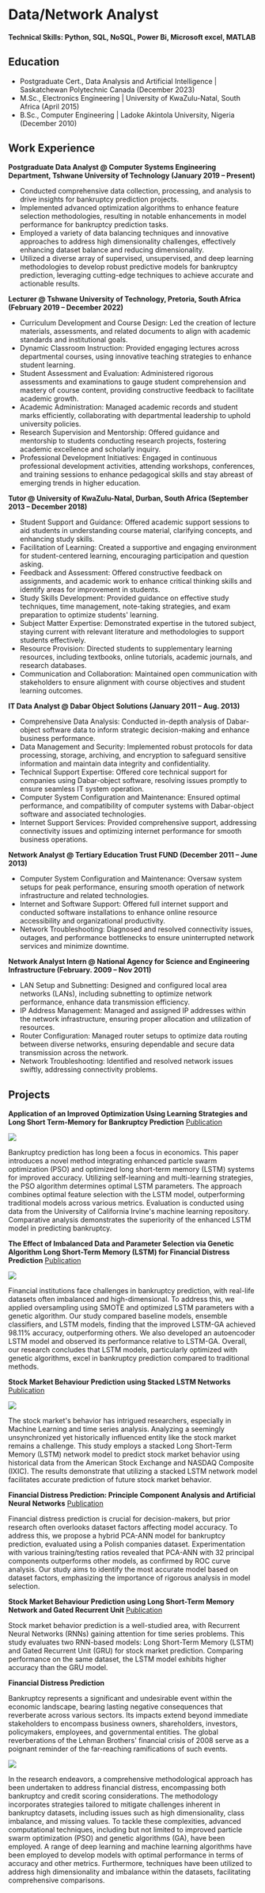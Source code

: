 # Data/Network Analyst


#### Technical Skills: Python, SQL, NoSQL, Power Bi, Microsoft excel, MATLAB
## Education
- Postgraduate Cert.,  Data Analysis and Artificial Intelligence  | Saskatchewan Polytechnic Canada (December 2023)
- M.Sc., 	       Electronics Engineering   		  | University of KwaZulu-Natal, South Africa (April 2015)
- B.Sc., 	       Computer Engineering       		  | Ladoke Akintola University, Nigeria (December 2010)  

## Work Experience

**Postgraduate Data Analyst @ Computer Systems Engineering Department, Tshwane University of Technology (January 2019 – Present)**
- Conducted comprehensive data collection, processing, and analysis to drive insights for bankruptcy prediction projects.
- Implemented advanced optimization algorithms to enhance feature selection methodologies, resulting in notable enhancements in model performance for bankruptcy prediction tasks.
- Employed a variety of data balancing techniques and innovative approaches to address high dimensionality challenges, effectively enhancing dataset balance and reducing dimensionality.
- Utilized a diverse array of supervised, unsupervised, and deep learning methodologies to develop robust predictive models for bankruptcy prediction, leveraging cutting-edge techniques to achieve accurate and actionable results.


**Lecturer @ Tshwane University of Technology, Pretoria, South Africa (February 2019 – December 2022)**

- Curriculum Development and Course Design: Led the creation of lecture materials, assessments, and related documents to align with academic standards and institutional goals.
- Dynamic Classroom Instruction: Provided engaging lectures across departmental courses, using innovative teaching strategies to enhance student learning.
- Student Assessment and Evaluation: Administered rigorous assessments and examinations to gauge student comprehension and mastery of course content, providing constructive feedback to facilitate academic growth.
- Academic Administration: Managed academic records and student marks efficiently, collaborating with departmental leadership to uphold university policies.
- Research Supervision and Mentorship: Offered guidance and mentorship to students conducting research projects, fostering academic excellence and scholarly inquiry.
- Professional Development Initiatives: Engaged in continuous professional development activities, attending workshops, conferences, and training sessions to enhance pedagogical skills and stay abreast of emerging trends in higher education.

	 
**Tutor @  University of KwaZulu-Natal, Durban, South Africa (September 2013 – December 2018)**

- Student Support and Guidance: Offered academic support sessions to aid students in understanding course material, clarifying concepts, and enhancing study skills.
- Facilitation of Learning: Created a supportive and engaging environment for student-centered learning, encouraging participation and question asking.
- Feedback and Assessment: Offered constructive feedback on assignments, and academic work to enhance critical thinking skills and identify areas for improvement in students.
- Study Skills Development: Provided guidance on effective study techniques, time management, note-taking strategies, and exam preparation to optimize students' learning.
- Subject Matter Expertise: Demonstrated expertise in the tutored subject, staying current with relevant literature and methodologies to support students effectively.
- Resource Provision: Directed students to supplementary learning resources, including textbooks, online tutorials, academic journals, and research databases.
- Communication and Collaboration: Maintained open communication with stakeholders to ensure alignment with course objectives and student learning outcomes.



**IT Data Analyst @ Dabar Object Solutions              (January 2011 – Aug. 2013)**

- Comprehensive Data Analysis: Conducted in-depth analysis of Dabar-object software data to inform strategic decision-making and enhance business performance.
- Data Management and Security: Implemented robust protocols for data processing, storage, archiving, and encryption to safeguard sensitive information and maintain data integrity and confidentiality.
- Technical Support Expertise: Offered core technical support for companies using Dabar-object software, resolving issues promptly to ensure seamless IT system operation.
- Computer System Configuration and Maintenance: Ensured optimal performance, and compatibility of computer systems with Dabar-object software and associated technologies.
- Internet Support Services: Provided comprehensive support, addressing connectivity issues and optimizing internet performance for smooth business operations.


**Network Analyst @ Tertiary Education Trust FUND 	 (December 2011 – June 2013)**

- Computer System Configuration and Maintenance: Oversaw system setups for peak performance, ensuring smooth operation of network infrastructure and related technologies.
- Internet  and Software Support: Offered full internet support and conducted software installations to enhance online resource accessibility and organizational productivity.
- Network Troubleshooting: Diagnosed and resolved connectivity issues, outages, and performance bottlenecks to ensure uninterrupted network services and minimize downtime.

  
**Network Analyst Intern @ National Agency for Science and Engineering Infrastructure 	(February. 2009 – Nov 2011)**

- LAN Setup and Subnetting: Designed and configured local area networks (LANs), including subnetting to optimize network performance, enhance data transmission efficiency.
- IP Address Management: Managed and assigned IP addresses within the network infrastructure, ensuring proper allocation and utilization of resources.
- Router Configuration: Managed router setups to optimize data routing between diverse networks, ensuring dependable and secure data transmission across the network.
- Network Troubleshooting: Identified and resolved network issues swiftly, addressing connectivity problems.



## Projects

**Application of an Improved Optimization Using Learning Strategies and Long Short Term-Memory for Bankruptcy Prediction** 
[Publication](chrome-extension://efaidnbmnnnibpcajpcglclefindmkaj/https://www.iaeng.org/IJCS/issues_v50/issue_2/IJCS_50_2_21.pdf)

<img src = "img/LSTM_PSO1.png">

Bankruptcy prediction has long been a focus in economics. This paper introduces a novel method integrating enhanced particle swarm optimization (PSO) and optimized long short-term memory (LSTM) systems for improved accuracy. Utilizing self-learning and multi-learning strategies, the PSO algorithm determines optimal LSTM parameters. The approach combines optimal feature selection with the LSTM model, outperforming traditional models across various metrics. Evaluation is conducted using data from the University of California Irvine's machine learning repository. Comparative analysis demonstrates the superiority of the enhanced LSTM model in predicting bankruptcy.


**The Effect of Imbalanced Data and Parameter Selection via Genetic Algorithm Long Short-Term Memory (LSTM) for Financial Distress Prediction**
[Publication](chrome-extension://efaidnbmnnnibpcajpcglclefindmkaj/https://www.iaeng.org/IJAM/issues_v53/issue_3/IJAM_53_3_04.pdf)

<img src = "img/imbalancedData.png">


Financial institutions face challenges in bankruptcy prediction, with real-life datasets often imbalanced and high-dimensional. To address this, we applied oversampling using SMOTE and optimized LSTM parameters with a genetic algorithm. Our study compared baseline models, ensemble classifiers, and LSTM models, finding that the improved LSTM-GA achieved 98.11% accuracy, outperforming others. We also developed an autoencoder LSTM model and observed its performance relative to LSTM-GA. Overall, our research concludes that LSTM models, particularly optimized with genetic algorithms, excel in bankruptcy prediction compared to traditional methods.


**Stock Market Behaviour Prediction using Stacked LSTM Networks**
[Publication](ieeexplore.ieee.org/abstract/document/9015840)

<img src = "img/StockMarket.png">

The stock market's behavior has intrigued researchers, especially in Machine Learning and time series analysis. Analyzing a seemingly unsynchronized yet historically influenced entity like the stock market remains a challenge. This study employs a stacked Long Short-Term Memory (LSTM) network model to predict stock market behavior using historical data from the American Stock Exchange and NASDAQ Composite (IXIC). The results demonstrate that utilizing a stacked LSTM network model facilitates accurate prediction of future stock market behavior.

**Financial Distress Prediction: Principle Component Analysis and Artificial Neural Networks**
[Publication](https://ieeexplore.ieee.org/abstract/document/9015884)

Financial distress prediction is crucial for decision-makers, but prior research often overlooks dataset factors affecting model accuracy. To address this, we propose a hybrid PCA-ANN model for bankruptcy prediction, evaluated using a Polish companies dataset. Experimentation with various training/testing ratios revealed that PCA-ANN with 32 principal components outperforms other models, as confirmed by ROC curve analysis. Our study aims to identify the most accurate model based on dataset factors, emphasizing the importance of rigorous analysis in model selection.


**Stock Market Behaviour Prediction using Long Short-Term Memory Network and Gated Recurrent Unit**
[Publication](https://ieeexplore.ieee.org/abstract/document/9458150)


Stock market behavior prediction is a well-studied area, with Recurrent Neural Networks (RNNs) gaining attention for time series problems. This study evaluates two RNN-based models: Long Short-Term Memory (LSTM) and Gated Recurrent Unit (GRU) for stock market prediction. Comparing performance on the same dataset, the LSTM model exhibits higher accuracy than the GRU model.


**Financial Distress Prediction**

Bankruptcy represents a significant and undesirable event within the economic landscape, bearing lasting negative consequences that reverberate across various sectors. Its impacts extend beyond immediate stakeholders to encompass business owners, shareholders, investors, policymakers, employees, and governmental entities. The global reverberations of the Lehman Brothers' financial crisis of 2008 serve as a poignant reminder of the far-reaching ramifications of such events.

<img src = "img/dimensionality.png">

In the research endeavors, a comprehensive methodological approach has been undertaken to address financial distress, encompassing both bankruptcy and credit scoring considerations. The methodology incorporates strategies tailored to mitigate challenges inherent in bankruptcy datasets, including issues such as high dimensionality, class imbalance, and missing values. To tackle these complexities, advanced computational techniques, including but not limited to improved particle swarm optimization (PSO) and genetic algorithms (GA), have been employed. A range of deep learning and machine learning algorithms have been employed to develop models with optimal performance in terms of accuracy and other metrics. Furthermore, techniques have been utilized to address high dimensionality and imbalance within the datasets, facilitating comprehensive comparisons.



